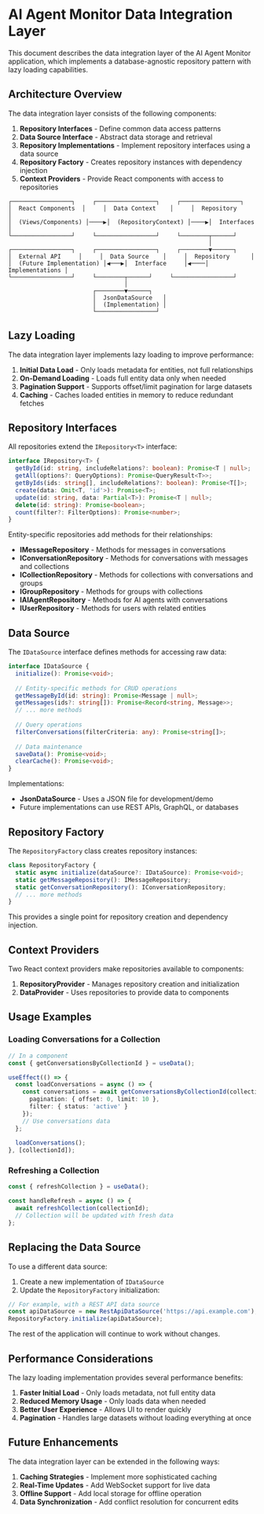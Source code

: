 # AI Agent Monitor Data Integration Layer

This document describes the data integration layer of the AI Agent Monitor application, which implements a database-agnostic repository pattern with lazy loading capabilities.

## Architecture Overview

The data integration layer consists of the following components:

1. **Repository Interfaces** - Define common data access patterns
2. **Data Source Interface** - Abstract data storage and retrieval
3. **Repository Implementations** - Implement repository interfaces using a data source
4. **Repository Factory** - Creates repository instances with dependency injection
5. **Context Providers** - Provide React components with access to repositories

```
┌─────────────────┐     ┌─────────────────┐     ┌─────────────────┐
│  React Components  │     │  Data Context    │     │  Repository      │
│  (Views/Components) │────▶│  (RepositoryContext) │────▶│  Interfaces    │
└─────────────────┘     └─────────────────┘     └────────┬──────┘
                                                         │
┌─────────────────┐     ┌─────────────────┐     ┌────────▼──────┐
│  External API     │     │  Data Source    │     │  Repository      │
│  (Future Implementation) │◀───▶│  Interface     │◀────│  Implementations │
└─────────────────┘     └────────┬──────┘     └─────────────────┘
                                 │
                        ┌────────▼──────┐
                        │  JsonDataSource   │
                        │  (Implementation) │
                        └─────────────────┘
```

## Lazy Loading

The data integration layer implements lazy loading to improve performance:

1. **Initial Data Load** - Only loads metadata for entities, not full relationships
2. **On-Demand Loading** - Loads full entity data only when needed
3. **Pagination Support** - Supports offset/limit pagination for large datasets
4. **Caching** - Caches loaded entities in memory to reduce redundant fetches

## Repository Interfaces

All repositories extend the `IRepository<T>` interface:

```typescript
interface IRepository<T> {
  getById(id: string, includeRelations?: boolean): Promise<T | null>;
  getAll(options?: QueryOptions): Promise<QueryResult<T>>;
  getByIds(ids: string[], includeRelations?: boolean): Promise<T[]>;
  create(data: Omit<T, 'id'>): Promise<T>;
  update(id: string, data: Partial<T>): Promise<T | null>;
  delete(id: string): Promise<boolean>;
  count(filter?: FilterOptions): Promise<number>;
}
```

Entity-specific repositories add methods for their relationships:

- **IMessageRepository** - Methods for messages in conversations
- **IConversationRepository** - Methods for conversations with messages and collections
- **ICollectionRepository** - Methods for collections with conversations and groups
- **IGroupRepository** - Methods for groups with collections
- **IAIAgentRepository** - Methods for AI agents with conversations
- **IUserRepository** - Methods for users with related entities

## Data Source

The `IDataSource` interface defines methods for accessing raw data:

```typescript
interface IDataSource {
  initialize(): Promise<void>;
  
  // Entity-specific methods for CRUD operations
  getMessageById(id: string): Promise<Message | null>;
  getMessages(ids?: string[]): Promise<Record<string, Message>>;
  // ... more methods
  
  // Query operations
  filterConversations(filterCriteria: any): Promise<string[]>;
  
  // Data maintenance
  saveData(): Promise<void>;
  clearCache(): Promise<void>;
}
```

Implementations:
- **JsonDataSource** - Uses a JSON file for development/demo
- Future implementations can use REST APIs, GraphQL, or databases

## Repository Factory

The `RepositoryFactory` class creates repository instances:

```typescript
class RepositoryFactory {
  static async initialize(dataSource?: IDataSource): Promise<void>;
  static getMessageRepository(): IMessageRepository;
  static getConversationRepository(): IConversationRepository;
  // ... more methods
}
```

This provides a single point for repository creation and dependency injection.

## Context Providers

Two React context providers make repositories available to components:

1. **RepositoryProvider** - Manages repository creation and initialization
2. **DataProvider** - Uses repositories to provide data to components

## Usage Examples

### Loading Conversations for a Collection

```typescript
// In a component
const { getConversationsByCollectionId } = useData();

useEffect(() => {
  const loadConversations = async () => {
    const conversations = await getConversationsByCollectionId(collectionId, {
      pagination: { offset: 0, limit: 10 },
      filter: { status: 'active' }
    });
    // Use conversations data
  };
  
  loadConversations();
}, [collectionId]);
```

### Refreshing a Collection

```typescript
const { refreshCollection } = useData();

const handleRefresh = async () => {
  await refreshCollection(collectionId);
  // Collection will be updated with fresh data
};
```

## Replacing the Data Source

To use a different data source:

1. Create a new implementation of `IDataSource`
2. Update the `RepositoryFactory` initialization:

```typescript
// For example, with a REST API data source
const apiDataSource = new RestApiDataSource('https://api.example.com');
RepositoryFactory.initialize(apiDataSource);
```

The rest of the application will continue to work without changes.

## Performance Considerations

The lazy loading implementation provides several performance benefits:

1. **Faster Initial Load** - Only loads metadata, not full entity data
2. **Reduced Memory Usage** - Only loads data when needed
3. **Better User Experience** - Allows UI to render quickly
4. **Pagination** - Handles large datasets without loading everything at once

## Future Enhancements

The data integration layer can be extended in the following ways:

1. **Caching Strategies** - Implement more sophisticated caching
2. **Real-Time Updates** - Add WebSocket support for live data
3. **Offline Support** - Add local storage for offline operation
4. **Data Synchronization** - Add conflict resolution for concurrent edits